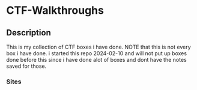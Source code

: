 # CTF-Walkthroughs



## Description
This is my collection of CTF boxes i have done. NOTE that this is not every box i have done. i started this repo 2024-02-10 and will not put up boxes done before this since i have done alot of boxes and dont have the notes saved for those. 


### Sites
